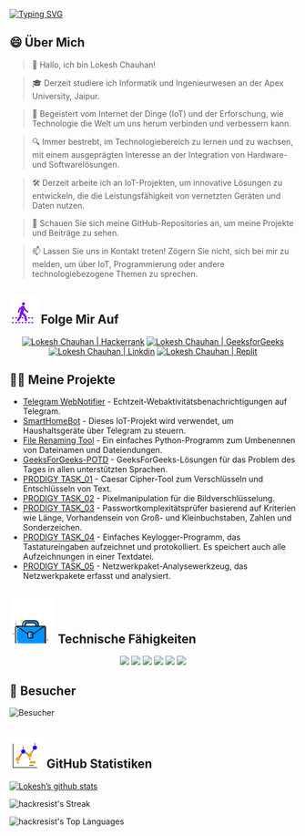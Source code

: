 [![Typing SVG](https://readme-typing-svg.demolab.com?font=Fira+Code&weight=800&size=22&pause=1000&center=true&vCenter=true&width=835&lines=%F0%9F%91%8BHallo+Besucher.+Willkommen+hier!%F0%9F%91%8B;%F0%9F%9A%80+Lasst+uns+gemeinsam+Gro%C3%9Fartiges+schaffen!+%F0%9F%9A%80;%E2%9C%A8+In+der+Welt+der+Technologie+und+dar%C3%BCber+hinaus.+%E2%9C%A8)](https://git.io/typing-svg)

## 😄 Über Mich
> 👋 Hallo, ich bin Lokesh Chauhan!

> 🎓 Derzeit studiere ich Informatik und Ingenieurwesen an der Apex University, Jaipur.

> 🌟 Begeistert vom Internet der Dinge (IoT) und der Erforschung, wie Technologie die Welt um uns herum verbinden und verbessern kann.

> 🔍 Immer bestrebt, im Technologiebereich zu lernen und zu wachsen, mit einem ausgeprägten Interesse an der Integration von Hardware- und Softwarelösungen.

> 🛠 Derzeit arbeite ich an IoT-Projekten, um innovative Lösungen zu entwickeln, die die Leistungsfähigkeit von vernetzten Geräten und Daten nutzen.

> 🔭 Schauen Sie sich meine GitHub-Repositories an, um meine Projekte und Beiträge zu sehen.

> 📫 Lassen Sie uns in Kontakt treten! Zögern Sie nicht, sich bei mir zu melden, um über IoT, Programmierung oder andere technologiebezogene Themen zu sprechen.
<!--
<p align="center">
  <a href="https://www.linkedin.com/in/lokeshchauhanapex/"><img src="https://img.shields.io/badge/Linkedin-10000?style=plastic&logo=LinkedIn&logoColor=FFFFFF&labelColor=2A79D7&color=2A79D7" alt="Lokesh Chauhan  | Linkdin"/></a>
  -->

## ![Folge Mir](/icon/follow.svg) Folge Mir Auf
<p>
<p align="center">
    <a href="https://www.hackerrank.com/profile/lokeshchauhan"><img src="https://img.shields.io/badge/Hackerrank-100000?style=plastic&logo=hackerrank&logoColor=FFFFFF&labelColor=42BA3D&color=0EA608" alt="Lokesh Chauhan | Hackerrank"/></a>
    <a href="https://auth.geeksforgeeks.org/user/lokeshchauhan"><img src="https://img.shields.io/badge/GeeksforGeeks-100000?style=plastic&logo=geeksforgeeks&logoColor=FFFFFF&labelColor=42BA3D&color=23891F" alt="Lokesh Chauhan | GeeksforGeeks"/></a>
  <a href="https://www.linkedin.com/in/lokeshchauhanapex/"><img src="https://img.shields.io/badge/Linkedin-10000?style=plastic&logo=LinkedIn&logoColor=FFFFFF&labelColor=2A79D7&color=2A79D7" alt="Lokesh Chauhan  | Linkdin"/></a>
   </a>
    <a href="https://replit.com/@HackResist"><img src="https://img.shields.io/badge/Replit-100000?style=plastic&logo=replit&logoColor=f26207&labelColor=051E59&color=0e1525" alt="Lokesh Chauhan | Replit"/>
    </a>
</p>

## 👨‍💻 Meine Projekte
* [Telegram WebNotifier](https://github.com/HackResist/Telegram_WebNotifier) - Echtzeit-Webaktivitätsbenachrichtigungen auf Telegram.
* [SmartHomeBot](https://github.com/HackResist/SmartHomeBot) - Dieses IoT-Projekt wird verwendet, um Haushaltsgeräte über Telegram zu steuern.
* [File Renaming Tool](https://github.com/HackResist/File-Renaming-Tool) - Ein einfaches Python-Programm zum Umbenennen von Dateinamen und Dateiendungen.
* [GeeksForGeeks-POTD](https://github.com/HackResist/GeeksForGeeks-POTD) - GeeksForGeeks-Lösungen für das Problem des Tages in allen unterstützten Sprachen.
* [PRODIGY TASK_01](https://github.com/HackResist/PRODIGY_CS_01) - Caesar Cipher-Tool zum Verschlüsseln und Entschlüsseln von Text.
* [PRODIGY TASK_02](https://github.com/HackResist/PRODIGY_CS_02) - Pixelmanipulation für die Bildverschlüsselung.
* [PRODIGY TASK_03](https://github.com/HackResist/PRODIGY_CS_03) - Passwortkomplexitätsprüfer basierend auf Kriterien wie Länge, Vorhandensein von Groß- und Kleinbuchstaben, Zahlen und Sonderzeichen.
* [PRODIGY TASK_04](https://github.com/HackResist/PRODIGY_CS_04) - Einfaches Keylogger-Programm, das Tastatureingaben aufzeichnet und protokolliert. Es speichert auch alle Aufzeichnungen in einer Textdatei.
* [PRODIGY TASK_05](https://github.com/HackResist/PRODIGY_CS_05) - Netzwerkpaket-Analysewerkzeug, das Netzwerkpakete erfasst und analysiert.

## ![Technische Fähigkeiten](/icon/Skill.svg) Technische Fähigkeiten
<p align="center">
  <a href="https://www.open-std.org/JTC1/SC22/WG14/">
    <img src="https://skillicons.dev/icons?i=c" /></a>
 <a href="https://www.oracle.com/java/">
    <img src="https://skillicons.dev/icons?i=java" /></a>
 <a href="https://isocpp.org/">
    <img src="https://skillicons.dev/icons?i=cpp" /></a>
<a href="https://www.python.org/">
    <img src="https://skillicons.dev/icons?i=py" /></a>
<a href="https://www.gnu.org/software/bash/">
    <img src="https://skillicons.dev/icons?i=bash" /></a>
  <a href="https://ecma-international.org/publications-and-standards/standards/ecma-262/">
    <img src="https://skillicons.dev/icons?i=js" /></a>
</p>

## 👀 Besucher
![Besucher](https://moe-counter.glitch.me/get/@HackResist?theme=rule34)

## ![Github Stats](/icon/graph.svg) GitHub Statistiken
[![Lokesh’s github stats](https://github-readme-stats.vercel.app/api?username=HackResist&show_icons=true&theme=dark&count_private=true)](https://github.com/HackResist)

![hackresist's Streak](https://github-readme-streak-stats.herokuapp.com/?user=hackresist&theme=cobalt&hide_border=false)

![hackresist's Top Languages](https://github-readme-stats.vercel.app/api/top-langs/?username=hackresist&theme=cobalt&show_icons=true&hide_border=false&layout=compact)
